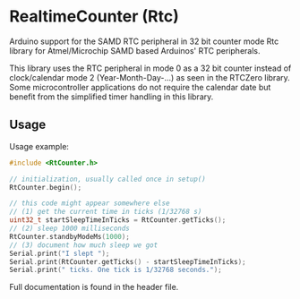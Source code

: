 # RealtimeCounter (Rtc)

Arduino support for the SAMD RTC peripheral in 32 bit counter mode Rtc library for Atmel/Microchip SAMD based Arduinos' RTC peripherals.

This library uses the RTC peripheral in mode 0 as a 32 bit counter instead of clock/calendar mode 2 (Year-Month-Day-...) as seen in the RTCZero library. Some microcontroller applications do not require the calendar date but benefit from the simplified timer handling in this library.

## Usage

Usage example:
```c++
#include <RtCounter.h>

// initialization, usually called once in setup()
RtCounter.begin();

// this code might appear somewhere else
// (1) get the current time in ticks (1/32768 s)
uint32_t startSleepTimeInTicks = RtCounter.getTicks();
// (2) sleep 1000 milliseconds
RtCounter.standbyModeMs(1000);
// (3) document how much sleep we got
Serial.print("I slept ");
Serial.print(RtCounter.getTicks() - startSleepTimeInTicks);
Serial.print(" ticks. One tick is 1/32768 seconds.");
```

Full documentation is found in the header file.
